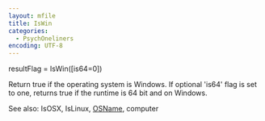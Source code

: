 ```yaml
---
layout: mfile
title: IsWin
categories:
  - PsychOneliners
encoding: UTF-8
---
```


resultFlag = IsWin([is64=0])

Return true if the operating system is Windows.
If optional 'is64' flag is set to one, returns
true if the runtime is 64 bit and on Windows.

See also: IsOSX, IsLinux, [OSName](/docs/OSName), computer